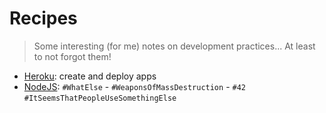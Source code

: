 # Recipes

> Some interesting (for me) notes on development practices... At least to not forgot them!

- [Heroku](./heroku): create and deploy apps
- [NodeJS](./nodejs): `#WhatElse` - `#WeaponsOfMassDestruction` -  `#42`
`#ItSeemsThatPeopleUseSomethingElse`
